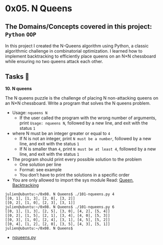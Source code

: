 # 0x05. N Queens
## The Domains/Concepts covered in this project: `Python` `OOP`

In this project I created the N-Queens algorithm using Python, a classic algorithmic challenge in combinatorial optimization. I learned how to implement backtracking to efficiently place queens on an N×N chessboard while ensuring no two queens attack each other.

## Tasks :page_with_curl:

**10. N queens**

The N queens puzzle is the challenge of placing N non-attacking queens on an N×N chessboard. Write a program that solves the N queens problem.

  * Usage: `nqueens N`
    * If the user called the program with the wrong number of arguments, print `Usage: nqueens N`, followed by a new line, and exit with the status `1`
  * where N must be an integer greater or equal to `4`
    * If N is not an integer, print `N must be a number`, followed by a new line, and exit with the status `1`
    * If N is smaller than `4`, print `N must be at least 4`, followed by a new line, and exit with the status `1`
  * The program should print every possible solution to the problem
    * One solution per line
    * Format: see example
    * You don’t have to print the solutions in a specific order
  * You are only allowed to import the sys module
Read: [Queen](https://en.wikipedia.org/wiki/Queen_%28chess%29), [Backtracking](https://en.wikipedia.org/wiki/Backtracking)

```
julien@ubuntu:~/0x08. N Queens$ ./101-nqueens.py 4
[[0, 1], [1, 3], [2, 0], [3, 2]]
[[0, 2], [1, 0], [2, 3], [3, 1]]
julien@ubuntu:~/0x08. N Queens$ ./101-nqueens.py 6
[[0, 1], [1, 3], [2, 5], [3, 0], [4, 2], [5, 4]]
[[0, 2], [1, 5], [2, 1], [3, 4], [4, 0], [5, 3]]
[[0, 3], [1, 0], [2, 4], [3, 1], [4, 5], [5, 2]]
[[0, 4], [1, 2], [2, 0], [3, 5], [4, 3], [5, 1]]
julien@ubuntu:~/0x08. N Queens$ 
```
  * [nqueens.py](./)
